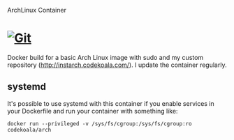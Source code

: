 ArchLinux Container

[![Git](https://app.soluble.cloud/api/v1/public/badges/a8ce8ae9-b5b5-4b33-893e-50990ed74e48.svg?orgId=451115019187)](https://app.soluble.cloud/repos/details/github.com/michaelneale/docker-arch?orgId=451115019187)  
===================

Docker build for a basic Arch Linux image with sudo and my custom repository
(http://instarch.codekoala.com/). I update the container regularly.

systemd
-------

It's possible to use systemd with this container if you enable services in your
Dockerfile and run your container with something like:

    docker run --privileged -v /sys/fs/cgroup:/sys/fs/cgroup:ro codekoala/arch
